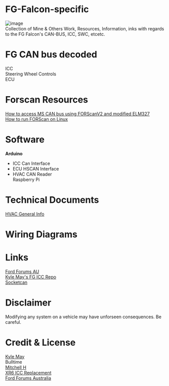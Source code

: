 # FG-Falcon-specific #
![image](https://raw.githubusercontent.com/jakka351/FG-Falcon-specific/master/resources/images/_.webp?token=ANTL333GAA2AXBYEMKHXZPS7ZWABQ)  
Collection of Mine & Others Work, Resources, Information, inks with regards to the FG Falcon's CAN-BUS, ICC, SWC, etcetc.


# FG CAN bus decoded  
ICC  
Steering Wheel Controls  
ECU  

# Forscan Resources
[How to access MS CAN bus using FORScanV2 and modified ELM327](https://forscan.org/forum/viewtopic.php?f=4&t=4)   
[How to run FORScan on Linux](https://forscan.org/forum/viewtopic.php?f=4&t=6)    
# Software
**Arduino**  
 - ICC Can Interface  
 - ECU HSCAN Interface  
 - HVAC CAN Reader  
Raspberry Pi  

# Technical Documents   
[HVAC General Info](http://fordforums.com.au/wsmpub/fgfpv50/412-00.html)    

# Wiring Diagrams


# Links #
[Ford Forums AU](https://fordforums.com.au/)  
[Kyle May's FG ICC Repo](https://github.com/KyleMay/Ford-FG-ICC)  
[Socketcan](https://python-can.readthedocs.io/en/master/interfaces/socketcan.html)    


# Disclaimer #
Modifying any system on a vehicle may have unforseen consequences. Be careful.  

# Credit & License #
[Kyle May](https://www.kylemay.net.au/)  
Bulltime  
[Mitchell H](https://fordforums.com.au/member.php?u=2315299)    
[XR6 ICC Replacement](https://fordforums.com.au/showthread.php?t=11475851)    
[Ford Forums Australia](https://fordforums.com.au)  


